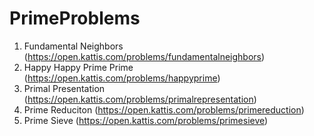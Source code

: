 # PrimeProblems
1. Fundamental Neighbors (https://open.kattis.com/problems/fundamentalneighbors)
2. Happy Happy Prime Prime (https://open.kattis.com/problems/happyprime)
3. Primal Presentation (https://open.kattis.com/problems/primalrepresentation)
4. Prime Reduciton (https://open.kattis.com/problems/primereduction)
5. Prime Sieve (https://open.kattis.com/problems/primesieve)
